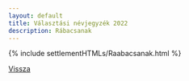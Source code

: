 ```yaml
---
layout: default
title: Választási névjegyzék 2022
description: Rábacsanak
---
```


{% include settlementHTMLs/Raabacsanak.html %}

[Vissza](../)
